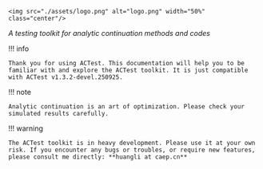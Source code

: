 ```@raw html
<img src="./assets/logo.png" alt="logo.png" width="50%" class="center"/>
```

*A testing toolkit for analytic continuation methods and codes*

!!! info

    Thank you for using ACTest. This documentation will help you to be familiar with and explore the ACTest toolkit. It is just compatible with ACTest v1.3.2-devel.250925.

!!! note

    Analytic continuation is an art of optimization. Please check your simulated results carefully.

!!! warning

    The ACTest toolkit is in heavy development. Please use it at your own risk. If you encounter any bugs or troubles, or require new features, please consult me directly: **huangli at caep.cn**
